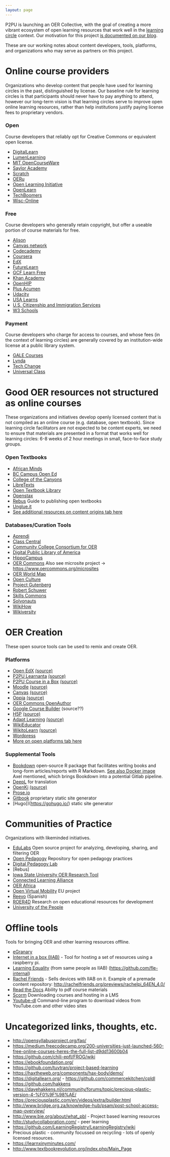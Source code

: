 ```yaml
---
layout: page
---
```


P2PU is launching an OER Collective, with the goal of creating a more vibrant ecosystem of open learning resources that work well in the [learning circle](https://www.p2pu.org/en/learning-circles/) context. Our motivation for this project [is documented on our blog](https://medium.com/p2pu/online-learning-at-the-library-289364af318a). 

These are our working notes about content developers, tools, platforms, and organizations who may serve as partners on this project. 

# Online course providers
Organizations who develop content that people have used for learning circles in the past, distinguished by license. Our baseline rule for learning circles is that participants should never have to pay anything to attend, however our long-term vision is that learning circles serve to improve open online learning resources, rather than help institutions justify paying license fees to proprietary vendors.

### Open
Course developers that reliably opt for Creative Commons or equivalent open license.

 - [DigitalLearn](https://digitallearn.org/)
 - [LumenLearning](https://lumenlearning.com/)
 - [MIT OpenCourseWare](https://ocw.mit.edu/index.htm)
 - [Saylor Academy](https://www.saylor.org/) 
 - [Scratch](https://scratch.mit.edu/)
 - [OERu](https://oeru.org/) 
 - [Open Learning Initiative](https://oli.cmu.edu/)
 - [OpenLearn](https://www.open.edu/openlearn/)
 - [TechBoomers](https://techboomers.com/)
 - [Wisc-Online](https://www.wisc-online.com/)
 
### Free
Course developers who generally retain copyright, but offer a useable portion of course materials for free.

 - [Alison](https://alison.com/courses)
 - [Canvas network](https://www.canvas.net/)
 - [Codecademy](https://www.codecademy.com/) 
 - [Coursera](https://www.coursera.org/)
 - [EdX](https://www.edx.org/)
 - [FutureLearn](https://www.futurelearn.com/)
 - [GCF Learn Free](https://edu.gcfglobal.org/en/)
 - [Khan Academy](https://www.khanacademy.org/)
 - [OpenHIP](https://open.hpi.de/)
 - [Plus Acumen](https://www.plusacumen.org/) 
 - [Udacity](https://www.udacity.com/)
 - [USA Learns](https://www.usalearns.org/)
 - [U.S. Citizenship and Immigration Services](https://www.uscis.gov/citizenship)
 - [W3 Schools](https://www.w3schools.com/)

### Payment
Course developers who charge for access to courses, and whose fees (in the context of learning circles) are generally covered by an institution-wide license at a public library system.

  - [GALE Courses](https://www.gale.com/c/gale-courses)
  - [Lynda](https://www.lynda.com/)
  - [Tech Change](https://www.techchange.org/)
  - [Universal Class](https://library.universalclass.com/index.htm)

# Good OER resources not structured as online courses
These organizations and initiatives develop openly licensed content that is not compiled as an online course (e.g. database, open textbook). Since learning circle facilitators are not expected to be content experts, we need to ensure that materials are presented in a format that works well for learning circles: 6-8 weeks of 2 hour meetings in small, face-to-face study groups.

### Open Textbooks

 - [African Minds](http://www.africanminds.co.za/)
 - [BC Campus Open Ed](https://open.bccampus.ca/)
 - [College of the Canyons](https://www.canyons.edu/Offices/DistanceLearning/OER/Pages/COC%20OER%20Textbooks.aspx)
 - [LibreTexts](https://libretexts.org/)
 - [Open Textbook Library](https://open.umn.edu/opentextbooks/)
 - [Openstax](https://openstax.org/)
 - [Rebus](https://press.rebus.community/the-rebus-guide-to-publishing-open-textbooks/) Guide to publishing open textbooks
 - [Unglue.it](https://unglue.it)
 - [See additional resources on content origins tab here](https://docs.google.com/spreadsheets/d/1xDGIKZ7T5fIho7yrTs8Lpu4zpqPbeqQn76aY6qEnAUg/edit#gid=941689191)
 
### Databases/Curation Tools

 - [Aprendi](https://www.aprendi.org/)
 - [Class Central](https://www.class-central.com/)
 - [Community College Consortium for OER](https://www.cccoer.org/learn/find-oer/)
 - [Digital Public Library of America](https://dp.la/)
 - [HippoCampus](https://www.hippocampus.org/)
 - [OER Commons](https://www.oercommons.org/) Also see microsite project → https://www.oercommons.org/microsites 
 - [OER World Map](https://oerworldmap.org/)
 - [Open Culture](http://www.openculture.com/)
 - [Project Gutenberg](https://www.gutenberg.org/)
 - [Robert Schuwer](https://www.robertschuwer.nl/?page_id=309)
 - [Skills Commons](https://www.skillscommons.org/)
 - [Solvonauts](https://solvonauts.org/)
 - [WikiHow](https://www.wikihow.com/Main-Page)
 - [Wikiversity](https://en.wikiversity.org/wiki/Wikiversity:Main_Page)

# OER Creation
These open source tools can be used to remix and create OER.

### Platforms
 - [Open EdX](https://open.edx.org/) [(source)](https://github.com/edx/edx-platform)
 - [P2PU Learnanta](courses.p2pu.org) [(source)](https://github.com/p2pu/lernanta)
 - [P2PU Course in a Box](https://howto.p2pu.org) [(source)](https://github.com/p2pu/course-in-a-box)
 - [Moodle](https://moodle.org/) [(source)](https://github.com/moodle/moodle)
 - [Canvas](https://www.canvaslms.com/) [(source)](https://github.com/instructure/canvas-lms)
 - [Oppia](https://www.oppia.org) [(source)](https://github.com/oppia/oppia)
 - [OER Commons OpenAuthor](https://www.oercommons.org/) 
 - [Google Course Builder](https://edu.google.com/openonline/) (source??)
 - [H5P](https://h5p.org/) [(source)](https://github.com/h5p)
 - [Adapt Learning](https://www.adaptlearning.org/) [(source)](https://github.com/adaptlearning)
 - [WikiEducator](https://wikieducator.org/Main_Page)
 - [WikitoLearn](https://en.wikitolearn.org/Main_Page) [(source)](https://github.com/WikiToLearn)
 - [Wordpress](https://wordpress.org/)
 - [More on open platforms tab here](https://docs.google.com/spreadsheets/d/1xDGIKZ7T5fIho7yrTs8Lpu4zpqPbeqQn76aY6qEnAUg/edit#gid=289086692)
 
### Supplemental Tools
 - [Bookdown](https://bookdown.org/) open-source R package that facilitates writing books and long-form articles/reports with R Markdown. [See also Docker image](https://github.com/rstudio/bookdown-demo/blob/master/Dockerfile) Axel mentioned, which brings Bookdown into a potential Gitlab pipeline.
 - [DeepL](https://www.deepl.com/translator) for translation
 - [OpenKi](https://openki.net/) [(source)](https://gitlab.com/Openki/Openki/)
 - [Prose.io](Prose.io)
 - [Gitbook](https://www.gitbook.com/) proprietary static site generator
 - [Hugo])(https://gohugo.io/) static site generator

# Communities of Practice
Organizations with likeminded initiatives.

- [EduLabs](https://edulabs.de/) Open source project for analyzing, developing, sharing, and filtering OER
- [Open Pedagogy](http://openpedagogy.org/) Repository for open pedagogy practices
- [Digital Pedagogy Lab](http://www.digitalpedagogylab.com/)
- [Rebus]
- [Iowa State University OER Research Tool](https://docs.google.com/spreadsheets/d/1xDGIKZ7T5fIho7yrTs8Lpu4zpqPbeqQn76aY6qEnAUg/edit#gid=941689191)
- [Connected Learning Alliance](https://clalliance.org/)
- [OER Africa](https://www.oerafrica.org/)
- [Open Virtual Mobility](https://www.openvirtualmobility.eu/) EU project
- [Reevo](https://red.reevo.org/) (Spanish)
- [ROER4D](http://roer4d.org/) Research on open educational resources for development
- [University of the People](https://www.uopeople.edu/)

# Offline tools
Tools for bringing OER and other learning resources offline.
 
 - [eGranary](http://www.widernet.org/eGranary/)
 - [Internet in a box (IIAB)](https://github.com/iiab/iiab) - Tool for hosting a set of resources using a raspberry pi. 
 - [Learning Equality](https://learningequality.org/) (from same people as IIAB) (https://github.com/fle-internal)
 -  [Rachel Friends](http://rachelfriends.org/) - Sells devices with IIAB on it. Example of a premade content repository: http://rachelfriends.org/previews/rachelpi_64EN_4.0/
 - [Read the Docs](https://readthedocs.org/) Ability to pdf course materials
 - [Scorm](https://scorm.com/scorm-explained/) Downloading courses and hosting in a LMS
 - [Youtube-dl](https://github.com/rg3/youtube-dl) Command-line program to download videos from YouTube.com and other video sites


# Uncategorized links, thoughts, etc.
 - http://opensyllabusproject.org/faq/
 - https://medium.freecodecamp.org/200-universities-just-launched-560-free-online-courses-heres-the-full-list-d9dd13600b04
 - https://github.com/chili-epfl/FROG/wiki
 - https://ebookfoundation.org/
 - https://github.com/tuvtran/project-based-learning
 - https://haxtheweb.org/components/hax-body/demo/
 - https://digitallearn.org/ - https://github.com/commercekitchen/cpldl
 - https://github.com/hakkens
 - https://davehakkens.nl/community/forums/topic/precious-plastic-version-4-%F0%9F%98%AE/
 - https://preciousplastic.com/en/videos/extra/builder.html
 - http://www.bridge.org.za/knowledge-hub/psam/post-school-access-map-overview/
 - http://www.bie.org/about/what_pbl - Project based learning resources
 - http://studycollaboration.com/ - peer learning
 - https://github.com/LearningRegistry/LearningRegistry/wiki
 - Precious plastic - community focussed on recycling - lots of openly licensed resources.
 - https://learnxinyminutes.com/
 - http://www.textbookrevolution.org/index.php/Main_Page
 

